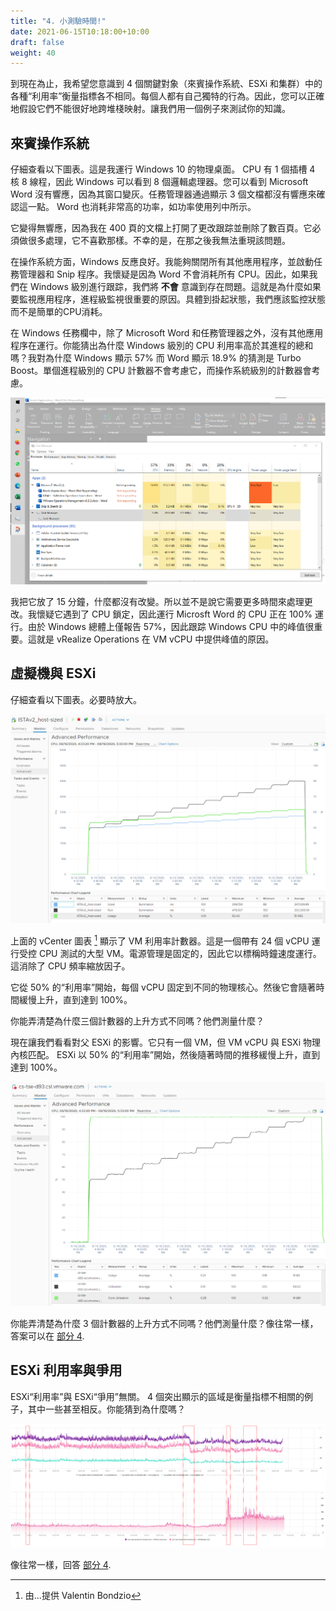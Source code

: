 ```yaml
---
title: "4. 小測驗時間!"
date: 2021-06-15T10:18:00+10:00
draft: false
weight: 40
---
```


到現在為止，我希望您意識到 4 個關鍵對象（來賓操作系統、ESXi 和集群）中的各種“利用率”衡量指標各不相同。每個人都有自己獨特的行為。因此，您可以正確地假設它們不能很好地跨堆棧映射。讓我們用一個例子來測試你的知識。

## 來賓操作系統

仔細查看以下圖表。這是我運行 Windows 10 的物理桌面。 CPU 有 1 個插槽 4 核 8 線程，因此 Windows 可以看到 8 個邏輯處理器。您可以看到 Microsoft Word 沒有響應，因為其窗口變灰。任務管理器通過顯示 3 個文檔都沒有響應來確認這一點。 Word 也消耗非常高的功率，如功率使用列中所示。

它變得無響應，因為我在 400 頁的文檔上打開了更改跟踪並刪除了數百頁。它必須做很多處理，它不喜歡那樣。不幸的是，在那之後我無法重現該問題。

在操作系統方面，Windows 反應良好。我能夠關閉所有其他應用程序，並啟動任務管理器和 Snip 程序。我懷疑是因為 Word 不會消耗所有 CPU。因此，如果我們在 Windows 級別進行跟踪，我們將 **不會** 意識到存在問題。這就是為什麼如果要監視應用程序，進程級監視很重要的原因。具體到掛起狀態，我們應該監控狀態而不是簡單的CPU消耗。

在 Windows 任務欄中，除了 Microsoft Word 和任務管理器之外，沒有其他應用程序在運行。你能猜出為什麼 Windows 級別的 CPU 利用率高於其進程的總和嗎？我對為什麼 Windows 顯示 57% 而 Word 顯示 18.9% 的猜測是 Turbo Boost。單個進程級別的 CPU 計數器不會考慮它，而操作系統級別的計數器會考慮。

![Windows 任務管理器](2.2.4-fig-1.png)

我把它放了 15 分鐘，什麼都沒有改變。所以並不是說它需要更多時間來處理更改。我懷疑它遇到了 CPU 鎖定，因此運行 Microsft Word 的 CPU 正在 100% 運行。由於 Windows 總體上僅報告 57%，因此跟踪 Windows CPU 中的峰值很重要。這就是 vRealize Operations 在 VM vCPU 中提供峰值的原因。

## 虛擬機與 ESXi

仔細查看以下圖表。必要時放大。

![VM 利用率計數器](2.2.4-fig-2.png)

上面的 vCenter 圖表 [^1] 顯示了 VM 利用率計數器。這是一個帶有 24 個 vCPU 運行受控 CPU 測試的大型 VM。電源管理是固定的，因此它以標稱時鐘速度運行。這消除了 CPU 頻率縮放因子。

它從 50% 的“利用率”開始，每個 vCPU 固定到不同的物理核心。然後它會隨著時間緩慢上升，直到達到 100%。

你能弄清楚為什麼三個計數器的上升方式不同嗎？他們測量什麼？

現在讓我們看看對父 ESXi 的影響。它只有一個 VM，但 VM vCPU 與 ESXi 物理內核匹配。 ESXi 以 50% 的“利用率”開始，然後隨著時間的推移緩慢上升，直到達到 100%。

![使用率飆升](2.2.4-fig-3.png)

你能弄清楚為什麼 3 個計數器的上升方式不同嗎？他們測量什麼？像往常一樣，答案可以在 [部分 4](/zh/miscellaneous/chapter-1-quiz-answers/).

## ESXi 利用率與爭用

ESXi“利用率”與 ESXi“爭用”無關。 4 個突出顯示的區域是衡量指標不相關的例子，其中一些甚至相反。你能猜到為什麼嗎？

![爭用與使用](2.2.4-fig-4.png)

像往常一樣，回答 [部分 4](/zh/miscellaneous/chapter-1-quiz-answers/).

[^1]: 由...提供 Valentin Bondzio